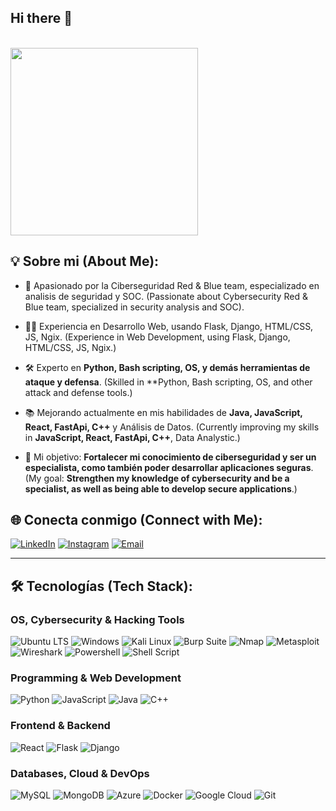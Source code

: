 ## Hi there 👋

<br>
<img src="https://media.giphy.com/media/3oEjHWpiVIOGXT5l9m/giphy.gif" width="300">
</br>

## 💡 Sobre mi (About Me):
- 🔐 Apasionado por la Ciberseguridad Red & Blue team, especializado en analisis de seguridad y SOC.
  (Passionate about Cybersecurity Red & Blue team, specialized in security analysis and SOC).
  
- 👨‍💻 Experiencia en Desarrollo Web, usando Flask, Django, HTML/CSS, JS, Ngix.
  (Experience in Web Development, using Flask, Django, HTML/CSS, JS, Ngix.)
  
- 🛠️ Experto en **Python, Bash scripting, OS, y demás herramientas de ataque y defensa**.
  (Skilled in **Python, Bash scripting, OS, and other attack and defense tools.)
  
- 📚 Mejorando actualmente en mis habilidades de **Java, JavaScript, React, FastApi, C++** y Análisis de Datos.
  (Currently improving my skills in **JavaScript, React, FastApi, C++**, Data Analystic.)
  
- 🎯 Mi objetivo: **Fortalecer mi conocimiento de ciberseguridad y ser un especialista, como también poder desarrollar aplicaciones seguras**.
  (My goal: **Strengthen my knowledge of cybersecurity and be a specialist, as well as being able to develop secure applications**.)


## 🌐 Conecta conmigo (Connect with Me):
[![LinkedIn](https://img.shields.io/badge/LinkedIn-%230077B5.svg?style=for-the-badge&logo=linkedin&logoColor=white)](www.linkedin.com/in/alvaro-emanuel-lópez-ortega-0b6521266) 
[![Instagram](https://img.shields.io/badge/Instagram-%23E4405F.svg?style=for-the-badge&logo=Instagram&logoColor=white)](https://instagram.com/hamesdudx) 
[![Email](https://img.shields.io/badge/Email-%23D14836.svg?style=for-the-badge&logo=gmail&logoColor=white)](mailto:haroldelias3007@gmail.com)

---

## 🛠 Tecnologías (Tech Stack):

### **OS, Cybersecurity & Hacking Tools**
![Ubuntu LTS](https://img.shields.io/badge/Ubuntu-E95420?style=for-the-badge&logo=ubuntu&logoColor=white)
![Windows](https://img.shields.io/badge/Windows-0078D6?style=for-the-badge&logo=windows&logoColor=white)
![Kali Linux](https://img.shields.io/badge/Kali_Linux-%230086C4.svg?style=for-the-badge&logo=kalilinux&logoColor=white)
![Burp Suite](https://img.shields.io/badge/BurpSuite-%23FF6600.svg?style=for-the-badge&logo=burpsuite&logoColor=white) 
![Nmap](https://img.shields.io/badge/Nmap-%23004891.svg?style=for-the-badge&logo=nmap&logoColor=white) 
![Metasploit](https://img.shields.io/badge/Metasploit-%23005A9C.svg?style=for-the-badge&logo=metasploit&logoColor=white) 
![Wireshark](https://img.shields.io/badge/Wireshark-%23006FBA.svg?style=for-the-badge&logo=wireshark&logoColor=white) 
![Powershell](https://img.shields.io/badge/powershell-5391FE?style=for-the-badge&logo=powershell&logoColor=white)
![Shell Script](https://img.shields.io/badge/Shell_Script-121011?style=for-the-badge&logo=gnu-bash&logoColor=white)

### **Programming & Web Development**
![Python](https://img.shields.io/badge/Python-%233776AB.svg?style=for-the-badge&logo=python&logoColor=yellow) 
![JavaScript](https://img.shields.io/badge/JavaScript-%23F7DF1E.svg?style=for-the-badge&logo=javascript&logoColor=black) 
![Java](https://img.shields.io/badge/Java-%23ED8B00.svg?style=for-the-badge&logo=openjdk&logoColor=white) 
![C++](https://img.shields.io/badge/C++-%2300599C.svg?style=for-the-badge&logo=c%2B%2B&logoColor=white)

### **Frontend & Backend**
![React](https://img.shields.io/badge/React-%2320232A.svg?style=for-the-badge&logo=react&logoColor=%2361DAFB)
![Flask](https://img.shields.io/badge/Flask-000000?style=for-the-badge&logo=flask&logoColor=white)
![Django](https://img.shields.io/badge/Django-092E20?style=for-the-badge&logo=django&logoColor=white)

### **Databases, Cloud & DevOps**
![MySQL](https://img.shields.io/badge/MySQL-%234479A1.svg?style=for-the-badge&logo=mysql&logoColor=white) 
![MongoDB](https://img.shields.io/badge/MongoDB-%2347A248.svg?style=for-the-badge&logo=mongodb&logoColor=white)
![Azure](https://img.shields.io/badge/Microsoft_Azure-0089D6?style=for-the-badge&logo=microsoft-azure&logoColor=white)
![Docker](https://img.shields.io/badge/Docker-%232496ED.svg?style=for-the-badge&logo=docker&logoColor=white)
![Google Cloud](https://img.shields.io/badge/Google_Cloud-4285F4?style=for-the-badge&logo=google-cloud&logoColor=white)
![Git](https://img.shields.io/badge/Git-%23F05033.svg?style=for-the-badge&logo=git&logoColor=white) 

